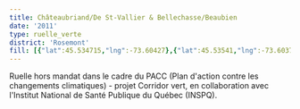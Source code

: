 ```yaml
---
title: Châteaubriand/De St-Vallier & Bellechasse/Beaubien
date: '2011'
type: ruelle_verte
district: 'Rosemont'
fill: [{"lat":45.534715,"lng":-73.60427},{"lat":45.53541,"lng":-73.603728},{"lat":45.533997,"lng":-73.600601},{"lat":45.533317,"lng":-73.601213}]
---
```


Ruelle hors mandat dans le cadre du PACC (Plan d'action contre les changements climatiques) - projet Corridor vert, en collaboration avec l'Institut National de Santé Publique du Québec (INSPQ).